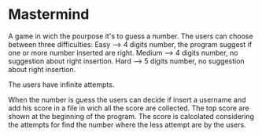 <h1>Mastermind</h1>

A game in wich the pourpose it's to guess a number.
The users can choose between three difficulties:
Easy --> 4 digits number, the program suggest if one or more number inserted are right.
Medium --> 4 digits number, no suggestion about right insertion.
Hard --> 5 digits number, no suggestion about right insertion.


The users have infinite attempts.

When the number is guess the users can decide if insert a username and add his score in a file in wich all the score are collected. The top score are shown at the beginning of the program. The score is calcolated considering the attempts for find the number where the less attempt are by the users.
